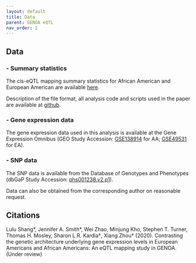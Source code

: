 ```yaml
---
layout: default
title: Data
parent: GENOA eQTL
nav_order: 2
---
```


## Data

### - Summary statistics
The cis-eQTL mapping summary statistics for African American and European American are available [here](http://xzlab.org/data.html). 

Description of the file format, all analysis code and scripts used in the paper are available at [github](https://github.com/shangll123/GENOA_eQTL).

### - Gene expression data
The gene expression data used in this analysis is available at the Gene Expression Omnibus (GEO Study Accession: [GSE138914](https://www.ncbi.nlm.nih.gov/geo/query/acc.cgi?acc=GSE138914) for AA; [GSE49531](https://www.ncbi.nlm.nih.gov/geo/query/acc.cgi?acc=GSE49531) for EA).

### - SNP data
The SNP data is available from the Database of Genotypes and Phenotypes (dbGaP Study Accession: [phs001238.v2.p1](https://www.ncbi.nlm.nih.gov/projects/gap/cgi-bin/study.cgi?study_id=phs001238.v2.p1)). 

Data can also be obtained from the corresponding author on reasonable request.


## Citations

Lulu Shang*, Jennifer A. Smith*, Wei Zhao, Minjung Kho, Stephen T. Turner, Thomas H. Mosley, Sharon L.R. Kardia†, Xiang Zhou† (2020). Contrasting the genetic architecture underlying gene expression levels in European Americans and African Americans: An eQTL mapping study in GENOA. (Under review)
